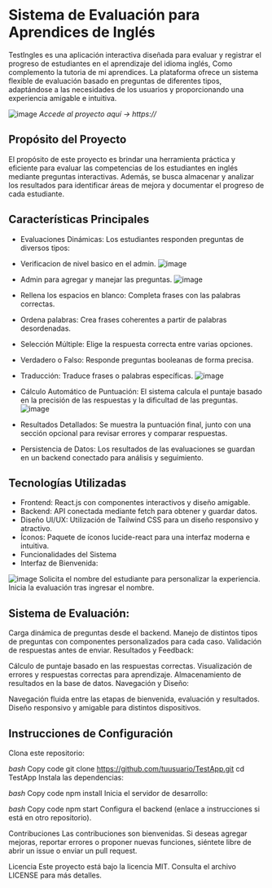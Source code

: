 # **Sistema de Evaluación para Aprendices de Inglés**

TestIngles es una aplicación interactiva diseñada para evaluar y registrar el progreso de estudiantes en el aprendizaje del idioma inglés, Como complemento la tutoria de mi aprendices. 
La plataforma ofrece un sistema flexible de evaluación basado en preguntas de diferentes tipos, adaptándose a las necesidades de los usuarios y 
proporcionando una experiencia amigable e intuitiva.

![image](https://github.com/user-attachments/assets/8d0e4325-998d-43f1-a898-2c6ce5478214)
*Accede al proyecto aquí -> https://*

## Propósito del Proyecto
El propósito de este proyecto es brindar una herramienta práctica y eficiente para evaluar las competencias de los estudiantes en inglés mediante preguntas interactivas. 
Además, se busca almacenar y analizar los resultados para identificar áreas de mejora y documentar el progreso de cada estudiante.

## Características Principales
- Evaluaciones Dinámicas: Los estudiantes responden preguntas de diversos tipos:

- Verificacion de nivel basico en el admin.
![image](https://github.com/user-attachments/assets/abd6e454-aa62-47bf-ac06-8979f6fbafb9)

- Admin para agregar y manejar las preguntas.
 ![image](https://github.com/user-attachments/assets/fb8da9e0-3241-46bf-a383-5590319501dd)


- Rellena los espacios en blanco: Completa frases con las palabras correctas.
- Ordena palabras: Crea frases coherentes a partir de palabras desordenadas.
- Selección Múltiple: Elige la respuesta correcta entre varias opciones.
- Verdadero o Falso: Responde preguntas booleanas de forma precisa.
- Traducción: Traduce frases o palabras específicas.
![image](https://github.com/user-attachments/assets/b19f7c9d-4aba-41fe-831f-6cf3c5292082)

  
- Cálculo Automático de Puntuación: El sistema calcula el puntaje basado en la precisión de las respuestas y la dificultad de las preguntas.
![image](https://github.com/user-attachments/assets/fc4bbca4-0d8d-4acb-8608-10d2ae6603a8)


  
- Resultados Detallados: Se muestra la puntuación final, junto con una sección opcional para revisar errores y comparar respuestas.
- Persistencia de Datos: Los resultados de las evaluaciones se guardan en un backend conectado para análisis y seguimiento.

 ## Tecnologías Utilizadas
- Frontend: React.js con componentes interactivos y diseño amigable.
- Backend: API conectada mediante fetch para obtener y guardar datos.
- Diseño UI/UX: Utilización de Tailwind CSS para un diseño responsivo y atractivo.
- Íconos: Paquete de íconos lucide-react para una interfaz moderna e intuitiva.
- Funcionalidades del Sistema
- Interfaz de Bienvenida:

![image](https://github.com/user-attachments/assets/bb08c204-de37-4192-92ff-50c4abb836a6)
Solicita el nombre del estudiante para personalizar la experiencia.
Inicia la evaluación tras ingresar el nombre.


## Sistema de Evaluación:

Carga dinámica de preguntas desde el backend.
Manejo de distintos tipos de preguntas con componentes personalizados para cada caso.
Validación de respuestas antes de enviar.
Resultados y Feedback:

Cálculo de puntaje basado en las respuestas correctas.
Visualización de errores y respuestas correctas para aprendizaje.
Almacenamiento de resultados en la base de datos.
Navegación y Diseño:

Navegación fluida entre las etapas de bienvenida, evaluación y resultados.
Diseño responsivo y amigable para distintos dispositivos.

## Instrucciones de Configuración
Clona este repositorio:

*bash*
Copy code
git clone https://github.com/tuusuario/TestApp.git
cd TestApp
Instala las dependencias:

*bash*
Copy code
npm install
Inicia el servidor de desarrollo:

*bash*
Copy code
npm start
Configura el backend (enlace a instrucciones si está en otro repositorio).

Contribuciones
Las contribuciones son bienvenidas. Si deseas agregar mejoras, reportar errores o proponer nuevas funciones, siéntete libre de abrir un issue o enviar un pull request.

Licencia
Este proyecto está bajo la licencia MIT. Consulta el archivo LICENSE para más detalles.

